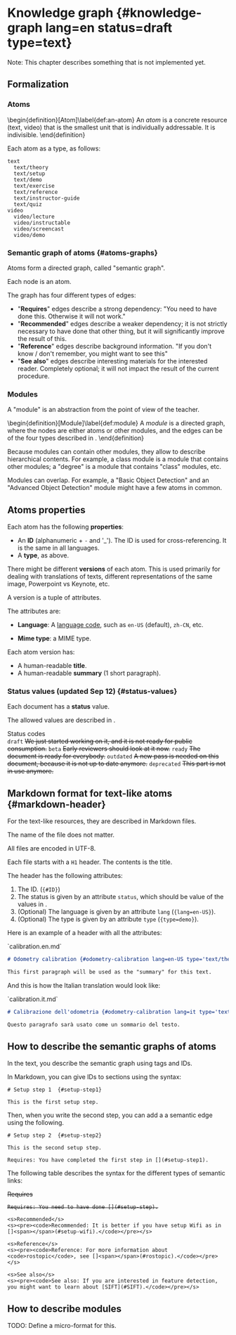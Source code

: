 # Knowledge graph {#knowledge-graph lang=en status=draft type=text}

Note: This chapter describes something that is not implemented yet.

## Formalization

### Atoms

\begin{definition}[Atom]\label{def:an-atom}
An *atom* is a concrete resource (text, video) that is the smallest
unit that is individually addressable. It is indivisible.
\end{definition}

Each atom as a type, as follows:

<!--
Examples of atoms include:


    - `theory`;
    - `setup`: setup instructions;
    - `demo`: demo instructions;
    - `exercise`: exercises;
    - `slides`: lecture slides;
    - `video`: lecture videos, instruction videos.
    - `reference`: manuals about specific software; "how to solder".
-->

    text
      text/theory
      text/setup
      text/demo
      text/exercise
      text/reference
      text/instructor-guide
      text/quiz
    video
      video/lecture
      video/instructable
      video/screencast
      video/demo



<!--
slides

Resources:
    markdown
    pdf
    image jpg


  "An atom is made up of resources (markdown source, images, other attachments, etc.), but these resources are not indexable by themselves. They are always presented as part of an atom."
-->

### Semantic graph of atoms {#atoms-graphs}

Atoms form a directed graph, called "semantic graph".

Each node is an atom.

The graph has four different types of edges:

* "**Requires**" edges describe a strong dependency: "You need to have done this. Otherwise it will not work."
* "**Recommended**" edges describe a weaker dependency; it is not strictly necessary to have done that other thing, but it will significantly improve the result of this.
* "**Reference**" edges describe background information. "If you don't know / don't remember, you might want to see this"
* "**See also**" edges describe interesting materials for the interested reader. Completely optional; it will not impact the result of the current procedure.

### Modules

A "module" is an abstraction from the point of view of the teacher.

\begin{definition}[Module]\label{def:module}
A *module* is a directed graph, where the nodes are either atoms or other modules,
and the edges can be of the four types described in [](#atoms-graphs).
\end{definition}

Because modules can contain other modules, they allow to describe hierarchical
contents. For example, a class module is a module that contains other modules;
a "degree" is a module that contains "class" modules, etc.

Modules can overlap. For example, a "Basic Object Detection"
and an "Advanced Object Detection" module might have a few atoms in common.

## Atoms properties

Each atom has the following **properties**:

- An **ID** (alphanumeric + `-` and '_'). The ID is used for cross-referencing.
  It is the same in all languages.
- A **type**, as above.

There might be different **versions** of each atom. This is used primarily
for dealing with translations of texts, different representations of the same image,
Powerpoint vs Keynote, etc.

A version is a tuple of attributes.

The attributes are:

- **Language**: A [language code][codes], such as `en-US` (default), `zh-CN`, etc.

- **Mime type**: a MIME type.

[codes]: https://en.wikipedia.org/wiki/Language_localisation


Each atom version has:


- A human-readable **title**.
- A human-readable **summary** (1 short paragraph).


### Status values (updated Sep 12) {#status-values}

Each document has a **status** value.

The allowed values are described in [](#tab:status).

<col2 figure-id="tab:status">
    <figcaption>Status codes</figcaption>
    <code>draft</code> <s>We just started working on it, and it is not ready
                      for public consumption.</s>
    <code>beta</code>  <s>Early reviewers should look at it now.</s>
    <code>ready</code> <s>The document is ready for everybody.</s>
    <code>outdated</code> <s>A new pass is needed on this document, because
    it is not up to date anymore.</s>
    <code>deprecated</code> <s>This part is not in use anymore.</s>
</col2>


## Markdown format for text-like atoms {#markdown-header}

For the text-like resources, they are described in Markdown files.

The name of the file does not matter.

All files are encoded in UTF-8.

Each file starts with a `H1` header. The contents is the title.

The header has the following attributes:

1. The ID. (`{#ID}`)
2. The status is given by an attribute `status`, which should be value of the values in [](#tab:status).
2. (Optional) The language is given by an attribute `lang` (`{lang=en-US}`).
3. (Optional) The type is given by an attribute `type` (`{type=demo}`).

Here is an example of a header with all the attributes:

<div figure-id="code:calib-en" markdown="1">
 <figcaption>`calibration.en.md`</figcaption>

``` .markdown
# Odometry calibration {#odometry-calibration lang=en-US type='text/theory' status=ready}

This first paragraph will be used as the "summary" for this text.

```

</div>

And this is how the Italian translation would look like:


<div figure-id="code:calib-it" markdown="1">
 <figcaption>`calibration.it.md`</figcaption>

``` .markdown
# Calibrazione dell'odometria {#odometry-calibration lang=it type='text/theory' status=draft}

Questo paragrafo sarà usato come un sommario del testo.

```

</div>




<!--
<col4 figure-id='tab:atoms-types'>
    <s>Type of atom</s>
    <s>Format</s>
    <s>Where</s>
    <s>Conventions</s>

    <s>Text</s>
    <s>Markdown</s>
    <s>duckuments</s>
    <s><code># Title {#ID type=text lang=en status=draft}</code></s>

    <s>Setup instructions</s>
    <s>Markdown</s>
    <s>duckuments</s>
    <s><code># Title {#ID type=setup lang=en status=draft}</code></s>

    <s>Demo instructions</s>
    <s>Markdown</s>
    <s>duckuments</s>
    <s><code># Title {#ID type=demo lang=en status=draft}</code></s>

    <s>Exercises</s>
    <s>Markdown</s>
    <s>duckuments</s>
    <s><code># Title {#ID type=exercise lang=en status=draft}</code></s>

    <s>Reference</s>
    <s>Markdown</s>
    <s>duckuments</s>
    <s><code># Title {#ID type=reference lang=en status=draft}</code></s>

</col4> -->

<!--
    <s>Images</s>
    <s>SVG, PDF, JPG</s>
    <s>duckuments</s>
    <s>The filename is <code>ID.{png,jpg,pdf}</code></s>


</col2> -->

<!--
IPTC
$ exiftool magician_chassis.jpg  "-Title='The Magician chassis'"
http://www.iptc.org/std/photometadata/specification/IPTC-PhotoMetadata-201007.pdf -->


## How to describe the semantic graphs of atoms

In the text, you describe the semantic graph using tags and IDs.

In Markdown, you can give IDs to sections using the syntax:

    # Setup step 1  {#setup-step1}

    This is the first setup step.

Then, when you write the second step, you can add a
a semantic edge using the following.

    # Setup step 2  {#setup-step2}

    This is the second setup step.

    Requires: You have completed the first step in [](#setup-step1).

The following table describes the syntax for the different types
of semantic links:

<col2 figure-id='tab:links' figure-caption="Semantic links">
    <s>Requires</s>
    <s><pre><code>Requires: You need to have done []<span></span>(#setup-step).</code></pre></s>

    <s>Recommended</s>
    <s><pre><code>Recommended: It is better if you have setup Wifi as in []<span></span>(#setup-wifi).</code></pre></s>

    <s>Reference</s>
    <s><pre><code>Reference: For more information about <code>rostopic</code>, see []<span></span>(#rostopic).</code></pre></s>

    <s>See also</s>
    <s><pre><code>See also: If you are interested in feature detection, you might want to learn about [SIFT](#SIFT).</code></pre></s>
</col2>

<style>
#tab\:links {
    font-size: smaller;
}
#tab\:links code {
    font-size: 80%;
}
#tab\:links td:first-child {
    display:block;
    width: 10em;
}
#tab\:links td {
    text-align: left;
    padding-bottom: 0.5em;
}
</style>

## How to describe modules

TODO: Define a micro-format for this.


<!--
### Example

Here is

    module:calibration:
        includes:
            lecture:basic-kinematics
            text:basic-kinematics
            lecture:
            video:calibration_of_robots
        edges:



    module:calibration-advanced:

             -->
